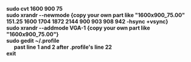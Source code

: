 <b> sudo cvt 1600 900 75 </br>
<b> sudo xrandr --newmode {copy your own part like "1600x900_75.00"  151.25  1600 1704 1872 2144  900 903 908 942 -hsync +vsync} </br>
<b> sudo xrandr --addmode VGA-1 {copy your own part like "1600x900_75.00"} </br>
<b> sudo gedit ~/.profile </b> </br>
  &nbsp; &nbsp; &nbsp; past line 1 and 2 after .profile's line 22 </br>
<b> exit </b> </br>
